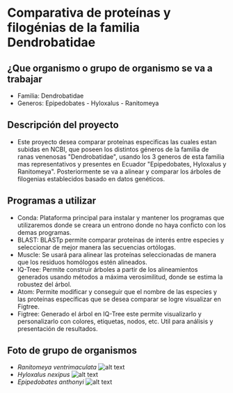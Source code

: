# Comparativa de proteínas y filogénias de la familia Dendrobatidae
## ¿Que organismo o grupo de organismo se va a trabajar
* Familia: Dendrobatidae
* Generos: Epipedobates - Hyloxalus - Ranitomeya
## Descripción del proyecto
* Este proyecto desea comparar proteínas especificas las cuales estan subidas en NCBI, que poseen los distintos géneros de la familia de ranas venenosas "Dendrobatidae", usando los 3 generos de esta familia mas representativos y presentes en Ecuador "Epipedobates, Hyloxalus y Ranitomeya". Posteriormente se va a alinear y comparar los árboles de filogenias establecidos basado en datos genéticos.
## Programas a utilizar
* Conda: Plataforma principal para instalar y mantener los programas que utilizaremos donde se creara un entrono donde no haya conficto con los demas programas.
* BLAST: BLASTp permite comparar proteínas de interés entre especies y seleccionar de mejor manera las secuencias ortólogas.
* Muscle: Se usará para alinear las proteínas seleccionadas de manera que los residuos homólogos estén alineados.
* IQ-Tree: Permite construir árboles a partir de los alineamientos generados usando métodos a máxima verosimilitud, donde se estima la robustez del árbol.
* Atom: Permite modificar y conseguir que el nombre de las especies y las proteínas específicas que se desea comparar se logre visualizar en Figtree.
* Figtree: Generado el árbol en IQ-Tree este permite visualizarlo y personalizarlo con colores, etiquetas, nodos, etc. Util para análisis y presentación de resultados.
## Foto de grupo de organismos
* *Ranitomeya ventrimaculata*
![alt text](https://multimedia20stg.blob.core.windows.net/especies/20120414_28401.jpg)
* *Hyloxalus nexipus*
![alt text](https://multimedia20stg.blob.core.windows.net/especies/RanasSurOrienteEne2004%20012.jpg)
* *Epipedobates anthonyi*
![alt text](https://multimedia20stg.blob.core.windows.net/especies/104_0455.jpg)

